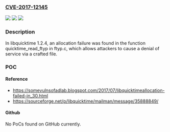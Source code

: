 ### [CVE-2017-12145](https://cve.mitre.org/cgi-bin/cvename.cgi?name=CVE-2017-12145)
![](https://img.shields.io/static/v1?label=Product&message=n%2Fa&color=blue)
![](https://img.shields.io/static/v1?label=Version&message=n%2Fa&color=blue)
![](https://img.shields.io/static/v1?label=Vulnerability&message=n%2Fa&color=brighgreen)

### Description

In libquicktime 1.2.4, an allocation failure was found in the function quicktime_read_ftyp in ftyp.c, which allows attackers to cause a denial of service via a crafted file.

### POC

#### Reference
- https://somevulnsofadlab.blogspot.com/2017/07/libquicktimeallocation-failed-in_30.html
- https://sourceforge.net/p/libquicktime/mailman/message/35888849/

#### Github
No PoCs found on GitHub currently.

